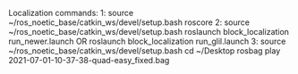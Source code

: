 Localization commands:
1:
	source ~/ros_noetic_base/catkin_ws/devel/setup.bash
	roscore
2:
	source ~/ros_noetic_base/catkin_ws/devel/setup.bash
	roslaunch block_localization run_newer.launch		OR		roslaunch block_localization run_glil.launch
3:
	source ~/ros_noetic_base/catkin_ws/devel/setup.bash
	cd ~/Desktop
	rosbag play 2021-07-01-10-37-38-quad-easy_fixed.bag
